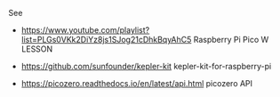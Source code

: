 
See
* https://www.youtube.com/playlist?list=PLGs0VKk2DiYz8js1SJog21cDhkBqyAhC5
  Raspberry Pi Pico W LESSON

* https://github.com/sunfounder/kepler-kit
  kepler-kit-for-raspberry-pi

* https://picozero.readthedocs.io/en/latest/api.html
  picozero API

